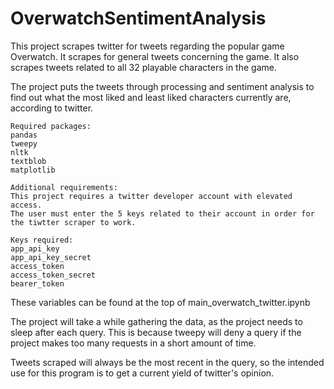 # OverwatchSentimentAnalysis

This project scrapes twitter for tweets regarding the popular game Overwatch.
It scrapes for general tweets concerning the game.
It also scrapes tweets related to all 32 playable characters in the game.

The project puts the tweets through processing and sentiment analysis to find out what the most liked
and least liked characters currently are, according to twitter.

    Required packages:
    pandas
    tweepy
    nltk
    textblob
    matplotlib
 
    Additional requirements:
    This project requires a twitter developer account with elevated access.
    The user must enter the 5 keys related to their account in order for the tiwtter scraper to work.
    
    Keys required:
    app_api_key
    app_api_key_secret
    access_token
    access_token_secret
    bearer_token
  
  These variables can be found at the top of main_overwatch_twitter.ipynb
  
The project will take a while gathering the data, as the project needs to sleep after each query.
This is because tweepy will deny a query if the project makes too many requests in a short amount of time.

Tweets scraped will always be the most recent in the query, so the intended use for this program is to
get a current yield of twitter's opinion.
